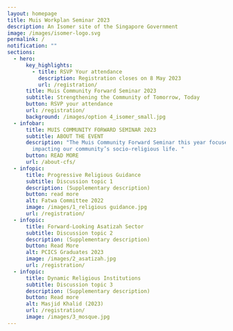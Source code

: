 ```yaml
---
layout: homepage
title: Muis Workplan Seminar 2023
description: An Isomer site of the Singapore Government
image: /images/isomer-logo.svg
permalink: /
notification: ""
sections:
  - hero:
      key_highlights:
        - title: RSVP Your attendance
          description: Registration closes on 8 May 2023
          url: /registration/
      title: Muis Community Forward Seminar 2023
      subtitle: Strengthening the Community of Tomorrow, Today
      button: RSVP your attendance
      url: /registration/
      background: /images/option 4_isomer_small.jpg
  - infobar:
      title: MUIS COMMUNITY FORWARD SEMINAR 2023
      subtitle: ABOUT THE EVENT
      description: "The Muis Community Forward Seminar this year focuses on key issues
        impacting our community’s socio-religious life. "
      button: READ MORE
      url: /about-cfs/
  - infopic:
      title: Progressive Religious Guidance
      subtitle: Discussion topic 1
      description: (Supplementary description)
      button: read more
      alt: Fatwa Committee 2022
      image: /images/1_religious guidance.jpg
      url: /registration/
  - infopic:
      title: Forward-Looking Asatizah Sector
      subtitle: Discussion topic 2
      description: (Supplementary description)
      button: Read More
      alt: PCICS Graduates 2023
      image: /images/2_asatizah.jpg
      url: /registration/
  - infopic:
      title: Dynamic Religious Institutions
      subtitle: Discussion topic 3
      description: (Supplementary description)
      button: Read more
      alt: Masjid Khalid (2023)
      url: /registration/
      image: /images/3_mosque.jpg
---
```

